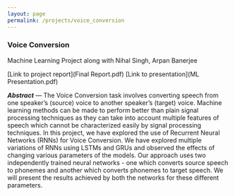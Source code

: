 ```yaml
---
layout: page
permalink: /projects/voice_conversion
---
```


### Voice Conversion ###
Machine Learning Project along with Nihal Singh, Arpan Banerjee

[Link to project report](Final Report.pdf)
[Link to presentation](ML Presentation.pdf)

***Abstract*** — The Voice Conversion task involves converting speech from one speaker’s (source) voice to another speaker’s (target) voice. Machine learning methods can be made to perform better than plain signal processing techniques as they can take into account multiple features of speech which cannot be characterized easily by signal processing techniques. In this project, we have explored the use of Recurrent Neural Networks (RNNs) for Voice Conversion. We have explored multiple variations of RNNs using LSTMs and GRUs and observed the effects of changing various parameters of the models. Our approach uses two independently trained neural networks - one which converts source speech to phonemes and another which converts phonemes to target speech. We will present the results achieved by both the networks for these different parameters.
